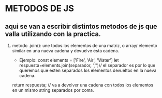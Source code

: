 # METODOS DE JS
## aqui se van a escribir distintos metodos de js que valla utilizando con la practica.
1. metodo .join(): une todos los elementos de una matriz, o array/ elemento similar en una nueva cadena y devuelve esta cadena.
    - Ejemplo: 
    const elements = ['Fire', 'Air', 'Water']
    let respuesta=elements.join(separador, ",")// el separador es por lo que queremos que esten separados
                                            los elementos devueltos en la nueva cadena.
                                            
    return respuesta; // va a devolver una cadena con todos los elementos en un mismo string separados por coma.